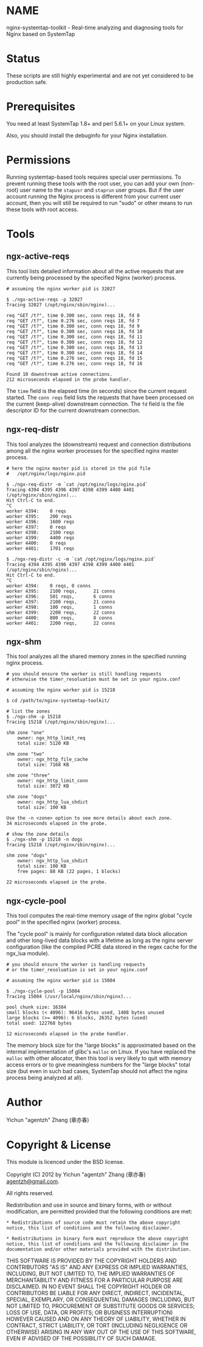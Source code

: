 NAME
====

nginx-systemtap-toolkit - Real-time analyzing and diagnosing tools for Nginx based on SystemTap

Status
======

These scripts are still highly experimental and are not yet considered to be production safe.

Prerequisites
=============

You need at least SystemTap 1.8+ and perl 5.6.1+ on your Linux system.

Also, you should install the debuginfo for your Nginx installation.

Permissions
===========

Running systemtap-based tools requires special user permissions. To prevent running
these tools with the root user,
you can add your own (non-root) user name to the `stapusr` and `staprun` user groups.
But if the user account running the Nginx process is different from your current
user account, then you will still be required to run "sudo" or other means to run these tools
with root access.

Tools
=====

ngx-active-reqs
---------------

This tool lists detailed information about all the active requests that
are currently being processed by the specified Nginx (worker) process.

    # assuming the nginx worker pid is 32027

    $ ./ngx-active-reqs -p 32027
    Tracing 32027 (/opt/nginx/sbin/nginx)...

    req "GET /t?", time 0.300 sec, conn reqs 18, fd 8
    req "GET /t?", time 0.276 sec, conn reqs 18, fd 7
    req "GET /t?", time 0.300 sec, conn reqs 18, fd 9
    req "GET /t?", time 0.300 sec, conn reqs 18, fd 10
    req "GET /t?", time 0.300 sec, conn reqs 18, fd 11
    req "GET /t?", time 0.300 sec, conn reqs 18, fd 12
    req "GET /t?", time 0.300 sec, conn reqs 18, fd 13
    req "GET /t?", time 0.300 sec, conn reqs 18, fd 14
    req "GET /t?", time 0.276 sec, conn reqs 18, fd 15
    req "GET /t?", time 0.276 sec, conn reqs 18, fd 16

    Found 10 downstream active connections.
    212 microseconds elapsed in the probe handler.

The `time` field is the elapsed time (in seconds) since the current request started.
The `conn reqs` field lists the requests that have been processed on the current (keep-alive) downstream connection.
The `fd` field is the file descriptor ID for the current downstream connection.

ngx-req-distr
-------------

This tool analyzes the (downstream) request and connection distributions
among all the nginx worker processes for the specified nginx master process.

    # here the nginx master pid is stored in the pid file
    #   /opt/nginx/logs/nginx.pid

    $ ./ngx-req-distr -m `cat /opt/nginx/logs/nginx.pid`
    Tracing 4394 4395 4396 4397 4398 4399 4400 4401 (/opt/nginx/sbin/nginx)...
    Hit Ctrl-C to end.
    ^C
    worker 4394:    0 reqs
    worker 4395:    200 reqs
    worker 4396:    1600 reqs
    worker 4397:    0 reqs
    worker 4398:    2100 reqs
    worker 4399:    4400 reqs
    worker 4400:    0 reqs
    worker 4401:    1701 reqs

    $ ./ngx-req-distr -c -m `cat /opt/nginx/logs/nginx.pid`
    Tracing 4394 4395 4396 4397 4398 4399 4400 4401 (/opt/nginx/sbin/nginx)...
    Hit Ctrl-C to end.
    ^C
    worker 4394:    0 reqs, 0 conns
    worker 4395:    2100 reqs,      21 conns
    worker 4396:    501 reqs,       6 conns
    worker 4397:    2100 reqs,      21 conns
    worker 4398:    100 reqs,       1 conns
    worker 4399:    2200 reqs,      22 conns
    worker 4400:    800 reqs,       8 conns
    worker 4401:    2200 reqs,      22 conns

ngx-shm
-------

This tool analyzes all the shared memory zones in the specified running nginx process.

    # you should ensure the worker is still handling requests
    # otherwise the timer_resoluation must be set in your nginx.conf

    # assuming the nginx worker pid is 15218

    $ cd /path/to/nginx-systemtap-toolkit/

    # list the zones
    $ ./ngx-shm -p 15218
    Tracing 15218 (/opt/nginx/sbin/nginx)...

    shm zone "one"
        owner: ngx_http_limit_req
        total size: 5120 KB

    shm zone "two"
        owner: ngx_http_file_cache
        total size: 7168 KB

    shm zone "three"
        owner: ngx_http_limit_conn
        total size: 3072 KB

    shm zone "dogs"
        owner: ngx_http_lua_shdict
        total size: 100 KB

    Use the -n <zone> option to see more details about each zone.
    34 microseconds elapsed in the probe.

    # show the zone details
    $ ./ngx-shm -p 15218 -n dogs
    Tracing 15218 (/opt/nginx/sbin/nginx)...

    shm zone "dogs"
        owner: ngx_http_lua_shdict
        total size: 100 KB
        free pages: 88 KB (22 pages, 1 blocks)

    22 microseconds elapsed in the probe.

ngx-cycle-pool
--------------

This tool computes the real-time memory usage of the nginx global "cycle pool"
in the specified nginx (worker) process.

The "cycle pool" is mainly for configuration related data block allocation and other long-lived
data blocks with a lifetime as long as the nginx server configuration (like the compiled PCRE data stored in the regex cache for the ngx_lua module).

    # you should ensure the worker is handling requests
    # or the timer_resoluation is set in your nginx.conf

    # assuming the nginx worker pid is 15004

    $ ./ngx-cycle-pool -p 15004
    Tracing 15004 (/usr/local/nginx/sbin/nginx)...

    pool chunk size: 16384
    small blocks (< 4096): 96416 bytes used, 1408 bytes unused
    large blocks (>= 4096): 6 blocks, 26352 bytes (used)
    total used: 122768 bytes

    12 microseconds elapsed in the probe handler.

The memory block size for the "large blocks" is approximated based on
the intermal implementation of glibc's `malloc` on Linux. If you have replaced the `malloc` with other allocator,
then this tool is very likely to quit with memory access errors
or to give meaningless numbers for the "large blocks" total size
(but even in such bad cases, SystemTap should not affect the nginx process being analyzed at all).

Author
======

Yichun "agentzh" Zhang (章亦春)

Copyright & License
===================

This module is licenced under the BSD license.

Copyright (C) 2012 by Yichun "agentzh" Zhang (章亦春) <agentzh@gmail.com>.

All rights reserved.

Redistribution and use in source and binary forms, with or without
modification, are permitted provided that the following conditions
are met:

    * Redistributions of source code must retain the above copyright
    notice, this list of conditions and the following disclaimer.

    * Redistributions in binary form must reproduce the above copyright
    notice, this list of conditions and the following disclaimer in the
    documentation and/or other materials provided with the distribution.

THIS SOFTWARE IS PROVIDED BY THE COPYRIGHT HOLDERS AND CONTRIBUTORS
"AS IS" AND ANY EXPRESS OR IMPLIED WARRANTIES, INCLUDING, BUT NOT
LIMITED TO, THE IMPLIED WARRANTIES OF MERCHANTABILITY AND FITNESS FOR
A PARTICULAR PURPOSE ARE DISCLAIMED. IN NO EVENT SHALL THE COPYRIGHT
HOLDER OR CONTRIBUTORS BE LIABLE FOR ANY DIRECT, INDIRECT, INCIDENTAL,
SPECIAL, EXEMPLARY, OR CONSEQUENTIAL DAMAGES (INCLUDING, BUT NOT LIMITED
TO, PROCUREMENT OF SUBSTITUTE GOODS OR SERVICES; LOSS OF USE, DATA, OR
PROFITS; OR BUSINESS INTERRUPTION) HOWEVER CAUSED AND ON ANY THEORY OF
LIABILITY, WHETHER IN CONTRACT, STRICT LIABILITY, OR TORT (INCLUDING
NEGLIGENCE OR OTHERWISE) ARISING IN ANY WAY OUT OF THE USE OF THIS
SOFTWARE, EVEN IF ADVISED OF THE POSSIBILITY OF SUCH DAMAGE.

